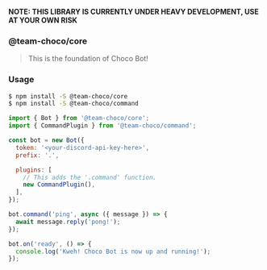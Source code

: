 **NOTE: THIS LIBRARY IS CURRENTLY UNDER HEAVY DEVELOPMENT, USE AT YOUR OWN RISK**

### @team-choco/core

> This is the foundation of Choco Bot!

### Usage

```sh
$ npm install -S @team-choco/core
$ npm install -S @team-choco/command
```

```js
import { Bot } from '@team-choco/core';
import { CommandPlugin } from '@team-choco/command';

const bot = new Bot({
  token: '<your-discord-api-key-here>',
  prefix: '.',

  plugins: [
    // This adds the '.command' function.
    new CommandPlugin(),
  ],
});

bot.command('ping', async ({ message }) => {
  await message.reply('pong!');
});

bot.on('ready', () => {
  console.log('Kweh! Choco Bot is now up and running!');
});
```
